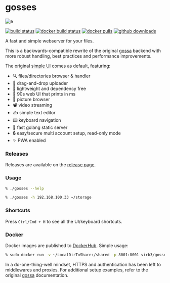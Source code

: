 # gosses

![e](https://user-images.githubusercontent.com/760637/71449335-790a4200-274a-11ea-80be-4c536fbad8a1.gif)

[![build status](https://github.com/virb3/gosses/workflows/ci/badge.svg)](https://github.com/virb3/gosses/actions)
[![docker build status](https://img.shields.io/docker/cloud/build/virb3/gosses.svg?logo=docker)](https://hub.docker.com/r/virb3/gosses)
[![docker pulls](https://img.shields.io/docker/pulls/virb3/gosses.svg?logo=docker)](https://hub.docker.com/r/virb3/gosses)
[![github downloads](https://img.shields.io/github/downloads/virb3/gosses/total.svg?logo=github)](https://github.com/virb3/gosses/releases)

A fast and simple webserver for your files.

This is a backwards-compatible rewrite of the original [gossa](https://github.com/pldubouilh/gossa)
backend with more robust handling, best practices and performance improvements.

The original [simple UI](https://github.com/pldubouilh/gossa-ui) comes as default, featuring:

- 🔍 files/directories browser & handler
- 📩 drag-and-drop uploader
- 🚀 lightweight and dependency free
- 💾 90s web UI that prints in ms
- 📸 picture browser
- 📽️ video streaming
- ✍️ simple text editor
- ⌨️ keyboard navigation
- 🥂 fast golang static server
- 🔒 easy/secure multi account setup, read-only mode
- ✨ PWA enabled

### Releases

Releases are available on the [release page](https://github.com/virb3/gosses/releases).

### Usage

```sh
% ./gosses --help

% ./gosses -h 192.168.100.33 ~/storage
```

### Shortcuts

Press `Ctrl/Cmd + H` to see all the UI/keyboard shortcuts.

### Docker

Docker images are published to [DockerHub](https://hub.docker.com/r/virb3/gosses). Simple usage:

```sh
% sudo docker run -v ~/LocalDirToShare:/shared -p 8001:8001 virb3/gosses
```

In a do-one-thing-well mindset, HTTPS and authentication has been left to middlewares and proxies.
For additional setup examples, refer to the original [gossa](https://github.com/pldubouilh/gossa) documentation.
